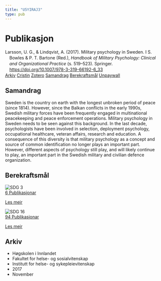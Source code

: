 ```yaml
---
title: "U5YIRAJ3"
type: pub
---
```

<h1>Publikasjon</h1>
<article id="csl-bib-container-U5YIRAJ3" class="csl-bib-container">
  <div class="csl-bib-body" style="line-height: 1.35; padding-left: 1em; text-indent:-1em;">
  <div class="csl-entry">Larsson, U. G., &amp; Lindqvist, A. (2017). Military psychology in Sweden. I S. Bowles &amp; P. T. Bartone (Red.), <i>Handbook of Military Psychology: Clinical and Organizational Practice</i> (s. 519&#x2013;523). Springer. <a href="https://doi.org/10.1007/978-3-319-66192-6_33">https://doi.org/10.1007/978-3-319-66192-6_33</a></div>
</div>
  <div class="csl-bib-buttons">
    <a href="#taxonomy-article-U5YIRAJ3" class="csl-bib-button">Arkiv</a>
    <a href="https://app.cristin.no/results/show.jsf?id=1516167" alt="Cristin URL" class="csl-bib-button">Cristin</a>
    <a href="http://zotero.org/groups/5402882/items/U5YIRAJ3" alt="Zotero URL" class="csl-bib-button">Zotero</a>
    <a href="#abstract-article-U5YIRAJ3" class="csl-bib-button">Samandrag</a>
    <a href="#sdg-article-U5YIRAJ3" class="csl-bib-button">Berekraftsmål</a>
    <a href="https://doi.org/10.1007/978-3-319-66192-6_33" class="csl-bib-button">Unpaywall</a>
  </div>
  <div id="csl-bib-meta-container-U5YIRAJ3"></div>
</article>
<div id="csl-bib-meta-U5YIRAJ3" class="csl-bib-meta">
  <article id="abstract-article-U5YIRAJ3" class="abstract-article">
    <h1>Samandrag</h1>
    Sweden is the country on earth with the longest unbroken period of peace (since 1814). However, since the Balkan conflicts in the early 1990s, Swedish military forces have been frequently engaged in multinational peacekeeping and peace enforcement operations. Military psychology in Sweden needs to be seen against this background. In the last decade, psychologists have been involved in selection, deployment psychology, occupational healthcare, veteran affairs, research and education. A consequence of this diversity is that military psychology as a concept and source of common identification no longer plays an important part. However, different aspects of psychology still play, and will likely continue to play, an important part in the Swedish military and civilian defence organization.
  </article>
  <article id="sdg-article-U5YIRAJ3" class="sdg-article">
    <h1>Berekraftsmål</h1>
    <div class="sdg-container"><div id="sdg3" class="sdg"> <img src="{{< params subfolder >}}images/sdg/sdg03_no.png" class="image" alt="SDG 3"> <div class="sdg-overlay"> <a href="{{< params subfolder >}}no/archive/?sdg=3#archive" class="sdg-publication-count"><span>6</span> Publikasjonar</a> <p><a href="NA" class="sdg-read-more">Les meir</a></p> </div> </div> <div id="sdg16" class="sdg"> <img src="{{< params subfolder >}}images/sdg/sdg16_no.png" class="image" alt="SDG 16"> <div class="sdg-overlay"> <a href="{{< params subfolder >}}no/archive/?sdg=16#archive" class="sdg-publication-count"><span>94</span> Publikasjonar</a> <p><a href="NA" class="sdg-read-more">Les meir</a></p> </div> </div></div>
  </article>
  <article id="taxonomy-article-U5YIRAJ3" class="taxonomy-article">
    <h1>Arkiv</h1>
    <ul>
      <li>Høgskolen i Innlandet</li>
      <li>Fakultet for helse- og sosialvitenskap</li>
      <li>Institutt for helse- og sykepleievitenskap</li>
      <li>2017</li>
      <li>November</li>
    </ul>
  </article>
</div>
